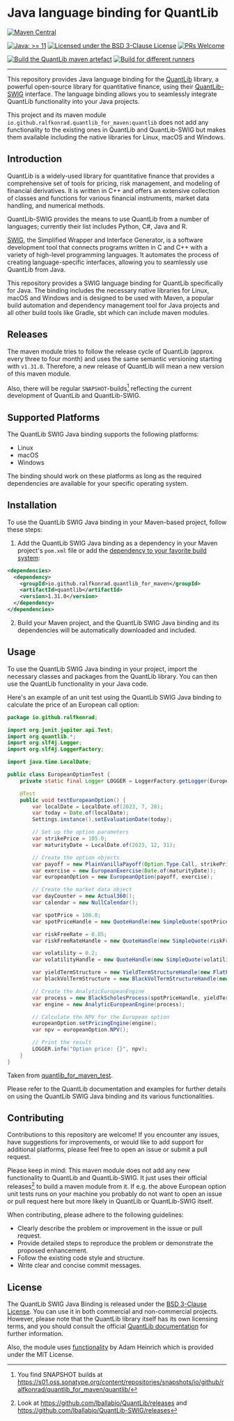 # Java language binding for QuantLib

[![Maven Central](https://img.shields.io/maven-central/v/io.github.ralfkonrad.quantlib_for_maven/quantlib.svg?label=Maven%20Central)](https://search.maven.org/search?q=g:%22io.github.ralfkonrad.quantlib_for_maven%22%20AND%20a:%22quantlib%22)

[![Java: &gt;= 11](https://oss.aoapps.com/ao-badges/java-11.svg)](https://docs.oracle.com/en/java/javase/11/)
[![Licensed under the BSD 3-Clause License](https://img.shields.io/badge/License-BSD--3--Clause-blue.svg)](https://github.com/ralfkonrad/quantlib_for_maven/blob/master/LICENSE)
[![PRs Welcome](https://img.shields.io/badge/PRs%20-welcome-brightgreen.svg)](https://github.com/ralfkonrad/quantlib_for_maven/blob/master/CONTRIBUTING.md)

[![Build the QuantLib maven artefact](https://github.com/ralfkonrad/quantlib_for_maven/actions/workflows/build_maven_artefact.yml/badge.svg?branch=master)](https://github.com/ralfkonrad/quantlib_for_maven/actions/workflows/build_maven_artefact.yml)
[![Build for different runners](https://github.com/ralfkonrad/quantlib_for_maven/actions/workflows/build_native_libraries.yml/badge.svg?branch=master)](https://github.com/ralfkonrad/quantlib_for_maven/actions/workflows/build_native_libraries.yml)

---

This repository provides Java language binding
for the [QuantLib](https://github.com/lballabio/QuantLib) library, a powerful open-source library
for quantitative finance, using their [QuantLib-SWIG](https://github.com/lballabio/QuantLib-SWIG)
interface. The language binding allows you to seamlessly integrate QuantLib functionality into your
Java projects.

This project and its maven module `io.github.ralfkonrad.quantlib_for_maven:quantlib` does not add
any functionality to the existing ones in QuantLib and QuantLib-SWIG but makes them available
including the native libraries for Linux, macOS and Windows.

## Introduction

QuantLib is a widely-used library for quantitative finance that provides a comprehensive set of
tools for pricing, risk management, and modeling of financial derivatives. It is written in C++ and
offers an extensive collection of classes and functions for various financial instruments, market
data handling, and numerical methods.

QuantLib-SWIG provides the means to use QuantLib from a number of languages; currently their list
includes Python, C#, Java and R.

[SWIG](https://swig.org/), the Simplified Wrapper and Interface Generator, is a software development
tool that connects programs written in C and C++ with a variety of high-level programming languages.
It automates the process of creating language-specific interfaces, allowing you to seamlessly use
QuantLib from Java.

This repository provides a SWIG language binding for QuantLib specifically for Java. The binding
includes the necessary native libraries for Linux, macOS and Windows and is designed to be used with
Maven, a popular build automation and dependency management tool for Java projects and all other
build tools like Gradle, sbt which can include maven modules.

## Releases

The maven module tries to follow the release cycle of QuantLib (approx. every three to four month)
and uses the same semantic versioning starting with `v1.31.0`. Therefore, a new release of QuantLib
will mean a new version of this maven module.

Also, there will be regular `SNAPSHOT`-builds[^1] reflecting the current development of QuantLib and
QuantLib-SWIG.

## Supported Platforms

The QuantLib SWIG Java binding supports the following platforms:

- Linux
- macOS
- Windows

The binding should work on these platforms as long as the required dependencies are available for
your specific operating system.

## Installation

To use the QuantLib SWIG Java binding in your Maven-based project, follow these steps:

1. Add the QuantLib SWIG Java binding as a dependency in your Maven project's `pom.xml` file
   or add
   the [dependency to your favorite build system](https://search.maven.org/artifact/io.github.ralfkonrad.quantlib_for_maven/quantlib):

```xml
<dependencies>
  <dependency>
    <groupId>io.github.ralfkonrad.quantlib_for_maven</groupId>
    <artifactId>quantlib</artifactId>
    <version>1.31.0</version>
  </dependency>
</dependencies>
```

2. Build your Maven project, and the QuantLib SWIG Java binding and its dependencies will be
   automatically downloaded and included.

## Usage

To use the QuantLib SWIG Java binding in your project, import the necessary classes and packages
from the QuantLib library. You can then use the QuantLib functionality in your Java code.

Here's an example of an unit test using the QuantLib SWIG Java binding to calculate the price of an
European call option:

```java
package io.github.ralfkonrad;

import org.junit.jupiter.api.Test;
import org.quantlib.*;
import org.slf4j.Logger;
import org.slf4j.LoggerFactory;

import java.time.LocalDate;

public class EuropeanOptionTest {
    private static final Logger LOGGER = LoggerFactory.getLogger(EuropeanOptionTest.class);

    @Test
    public void testEuropeanOption() {
        var localDate = LocalDate.of(2023, 7, 28);
        var today = Date.of(localDate);
        Settings.instance().setEvaluationDate(today);

        // Set up the option parameters
        var strikePrice = 105.0;
        var maturityDate = LocalDate.of(2023, 12, 31);

        // Create the option objects
        var payoff = new PlainVanillaPayoff(Option.Type.Call, strikePrice);
        var exercise = new EuropeanExercise(Date.of(maturityDate));
        var europeanOption = new EuropeanOption(payoff, exercise);

        // Create the market data object
        var dayCounter = new Actual360();
        var calendar = new NullCalendar();

        var spotPrice = 100.0;
        var spotPriceHandle = new QuoteHandle(new SimpleQuote(spotPrice));

        var riskFreeRate = 0.05;
        var riskFreeRateHandle = new QuoteHandle(new SimpleQuote(riskFreeRate));

        var volatility = 0.2;
        var volatilityHandle = new QuoteHandle(new SimpleQuote(volatility));

        var yieldTermStructure = new YieldTermStructureHandle(new FlatForward(today, riskFreeRateHandle, dayCounter));
        var blackVolTermStructure = new BlackVolTermStructureHandle(new BlackConstantVol(today, calendar, volatilityHandle, dayCounter));

        // Create the AnalyticEuropeanEngine
        var process = new BlackScholesProcess(spotPriceHandle, yieldTermStructure, blackVolTermStructure);
        var engine = new AnalyticEuropeanEngine(process);

        // Calculate the NPV for the European option
        europeanOption.setPricingEngine(engine);
        var npv = europeanOption.NPV();

        // Print the result
        LOGGER.info("Option price: {}", npv);
    }
}
```

Taken from [quantlib_for_maven_test](https://github.com/ralfkonrad/quantlib_for_maven_test).

Please refer to the QuantLib documentation and examples for further details on using the QuantLib
SWIG Java binding and its various functionalities.

## Contributing

Contributions to this repository are welcome! If you encounter any issues, have suggestions for
improvements, or would like to add support for additional platforms, please feel free to open an
issue or submit a pull request.

Please keep in mind: This maven module does not add any new functionality to QuantLib and
QuantLib-SWIG. It just uses their official releases[^2] to build a maven module from it. If e.g. the
above European option unit tests runs on your machine you probably do not want to open an issue or
pull request here but more likely in QuantLib or QuantLib-SWIG itself.

When contributing, please adhere to the following guidelines:

- Clearly describe the problem or improvement in the issue or pull request.
- Provide detailed steps to reproduce the problem or demonstrate the proposed enhancement.
- Follow the existing code style and structure.
- Write clear and concise commit messages.

## License

The QuantLib SWIG Java Binding is released under the [BSD 3-Clause License](LICENSE). You can use it
in both commercial and non-commercial projects. However, please note that the QuantLib library
itself has its own licensing terms, and you should consult the
official [QuantLib documentation](https://github.com/lballabio/QuantLib) for further information.

Also, the module uses [functionality](java/src/main/java/cz/adamh/utils/NativeUtils.java) by Adam
Heinrich which is provided under the MIT License.



[^1]: You find SNAPSHOT builds
at https://s01.oss.sonatype.org/content/repositories/snapshots/io/github/ralfkonrad/quantlib_for_maven/quantlib/

[^2]: Look at https://github.com/lballabio/QuantLib/releases
and https://github.com/lballabio/QuantLib-SWIG/releases
